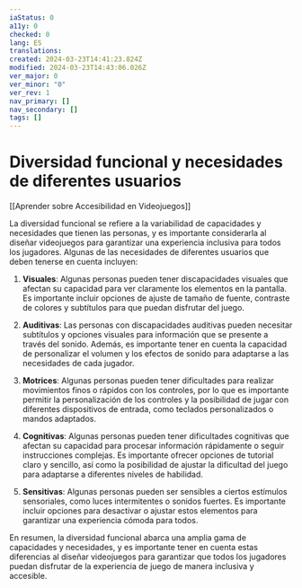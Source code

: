 ```yaml
---
iaStatus: 0
a11y: 0
checked: 0
lang: ES
translations: 
created: 2024-03-23T14:41:23.824Z
modified: 2024-03-23T14:43:06.026Z
ver_major: 0
ver_minor: "0"
ver_rev: 1
nav_primary: []
nav_secondary: []
tags: []
---
```

# Diversidad funcional y necesidades de diferentes usuarios

[[Aprender sobre Accesibilidad en Videojuegos]]

La diversidad funcional se refiere a la variabilidad de capacidades y necesidades que tienen las personas, y es importante considerarla al diseñar videojuegos para garantizar una experiencia inclusiva para todos los jugadores. Algunas de las necesidades de diferentes usuarios que deben tenerse en cuenta incluyen:

1. **Visuales**: Algunas personas pueden tener discapacidades visuales que afectan su capacidad para ver claramente los elementos en la pantalla. Es importante incluir opciones de ajuste de tamaño de fuente, contraste de colores y subtítulos para que puedan disfrutar del juego.

2. **Auditivas**: Las personas con discapacidades auditivas pueden necesitar subtítulos y opciones visuales para información que se presente a través del sonido. Además, es importante tener en cuenta la capacidad de personalizar el volumen y los efectos de sonido para adaptarse a las necesidades de cada jugador.

3. **Motrices**: Algunas personas pueden tener dificultades para realizar movimientos finos o rápidos con los controles, por lo que es importante permitir la personalización de los controles y la posibilidad de jugar con diferentes dispositivos de entrada, como teclados personalizados o mandos adaptados.

4. **Cognitivas**: Algunas personas pueden tener dificultades cognitivas que afectan su capacidad para procesar información rápidamente o seguir instrucciones complejas. Es importante ofrecer opciones de tutorial claro y sencillo, así como la posibilidad de ajustar la dificultad del juego para adaptarse a diferentes niveles de habilidad.

5. **Sensitivas**: Algunas personas pueden ser sensibles a ciertos estímulos sensoriales, como luces intermitentes o sonidos fuertes. Es importante incluir opciones para desactivar o ajustar estos elementos para garantizar una experiencia cómoda para todos.

En resumen, la diversidad funcional abarca una amplia gama de capacidades y necesidades, y es importante tener en cuenta estas diferencias al diseñar videojuegos para garantizar que todos los jugadores puedan disfrutar de la experiencia de juego de manera inclusiva y accesible.
